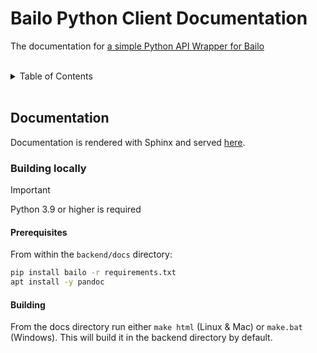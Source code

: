 # Bailo Python Client Documentation

The documentation for [a simple Python API Wrapper for Bailo](../../lib/python/README.md)

<br />

<!-- TABLE OF CONTENTS -->
<details>
    <summary>Table of Contents</summary>
    <ol>
        <li>
            <a href="#documentation">Documentation</a>
            <ul>
                <li>
                    <a href="#building-locally">Building locally</a>
                    <ul>
                        <li><a href="#prerequisites">Prerequisites</a></li>
                        <li><a href="#building">Building</a></li>
                    </ul>
                </li>
            </ul>
        </li>
    </ol>
</details>

<br />

## Documentation

Documentation is rendered with Sphinx and served [here](https://gchq.github.io/Bailo/docs/python/index.html).

### Building locally

<!-- prettier-ignore-start -->
> [!IMPORTANT]
> Python 3.9 or higher is required
<!-- prettier-ignore-end -->

#### Prerequisites

From within the `backend/docs` directory:

```bash
pip install bailo -r requirements.txt
apt install -y pandoc
```

#### Building

From the docs directory run either `make html` (Linux & Mac) or `make.bat` (Windows). This will build it in the backend
directory by default.
